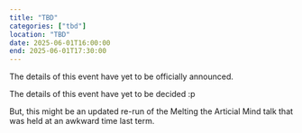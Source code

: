 ```yaml
---
title: "TBD"
categories: ["tbd"]
location: "TBD"
date: 2025-06-01T16:00:00
end: 2025-06-01T17:30:00
---
```


The details of this event have yet to be officially announced.

<!--more-->

The details of this event have yet to be decided :p

But, this might be an updated re-run of the Melting the Articial Mind talk that was held at an awkward time last term.

